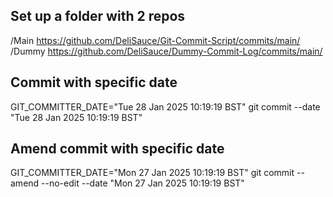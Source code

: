 
## Set up a folder with 2 repos
/Main
https://github.com/DeliSauce/Git-Commit-Script/commits/main/
/Dummy
https://github.com/DeliSauce/Dummy-Commit-Log/commits/main/

## Commit with specific date
GIT_COMMITTER_DATE="Tue 28 Jan 2025 10:19:19 BST" git commit --date "Tue 28 Jan 2025 10:19:19 BST"

## Amend commit with specific date
GIT_COMMITTER_DATE="Mon 27 Jan 2025 10:19:19 BST" git commit --amend --no-edit --date "Mon 27 Jan 2025 10:19:19 BST"